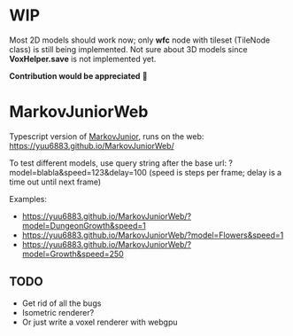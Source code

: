 # WIP
Most 2D models should work now; only **wfc** node with tileset (TileNode class) is still being implemented.
Not sure about 3D models since **VoxHelper.save** is not implemented yet.

**Contribution would be appreciated** 🙏

# MarkovJuniorWeb
Typescript version of [MarkovJunior](https://github.com/mxgmn/MarkovJunior), runs on the web: https://yuu6883.github.io/MarkovJuniorWeb/

To test different models, use query string after the base url: ?model=blabla&speed=123&delay=100 (speed is steps per frame; delay is a time out until next frame)

Examples:
- https://yuu6883.github.io/MarkovJuniorWeb/?model=DungeonGrowth&speed=1
- https://yuu6883.github.io/MarkovJuniorWeb/?model=Flowers&speed=1
- https://yuu6883.github.io/MarkovJuniorWeb/?model=Growth&speed=250

## TODO
- Get rid of all the bugs
- Isometric renderer?
- Or just write a voxel renderer with webgpu
